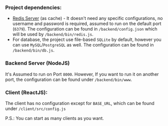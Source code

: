 ### Project dependencies:
- [Redis Server](https://redis.io/) (as cache) - It doesn't need any specific configurations, no username and password is required, assumed to run on the default port (`6379`). The configuration can be found in `/backend/config.json` which will be used by `/backend/bin/redis.js`. 
- For database, the project use file-based `SQLite` by default, however you can use `MySQL`/`PostgreSQL` as well. The configuration can be found in `/backend/bin/db.js`.

### Backend Server (NodeJS)
It's Assumed to run on Port `8000`. However, If you want to run it on another port, the configuration can be found under `/backend/bin/www`.

### Client (ReactJS):
The client has no configuration except for `BASE_URL`, which can be found under `/client/src/config.js`

P.S.: You can start as many clients as you want.